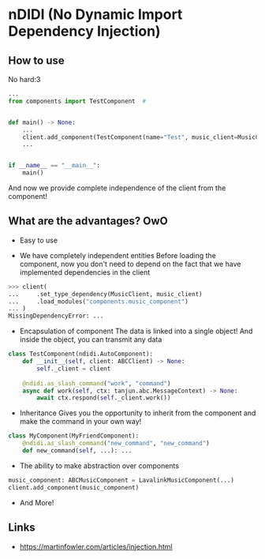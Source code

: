 # nDIDI (No Dynamic Import Dependency Injection)

## How to use

No hard:3
```py
...
from components import TestComponent  # 


def main() -> None:
    ...
    client.add_component(TestComponent(name="Test", music_client=MusicClient()))
    ...


if __name__ == "__main__":
    main()
```
And now we provide complete independence of the client from the component!

## What are the advantages? OwO

* Easy to use

* We have completely independent entities
Before loading the component, now you don't need to depend on the fact that we have implemented dependencies in the client
```py
>>> client(
...     .set_type_dependency(MusicClient, music_client)
...     .load_modules("components.music_component")
... )
MissingDependencyError: ... 
```

* Encapsulation of component 
The data is linked into a single object!
And inside the object, you can transmit any data
```py
class TestComponent(ndidi.AutoComponent):
    def __init__(self, client: ABCClient) -> None:
        self._client = client
    
    @ndidi.as_slash_command("work", "command")
    async def work(self, ctx: tanjun.abc.MessageContext) -> None:
        await ctx.respond(self._client.work())
```

* Inheritance
Gives you the opportunity to inherit from the component and make the command in your own way!
```py
class MyComponent(MyFriendComponent):
    @ndidi.as_slash_command("new_command", "new_command")
    def new_command(self, ...): ...
```

* The ability to make abstraction over components
```py
music_component: ABCMusicComponent = LavalinkMusicComponent(...)
client.add_component(music_component)
```

* And More!

## Links

* https://martinfowler.com/articles/injection.html
